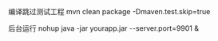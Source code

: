 编译跳过测试工程
mvn clean package -Dmaven.test.skip=true

后台运行
nohup java -jar yourapp.jar --server.port=9901 &
